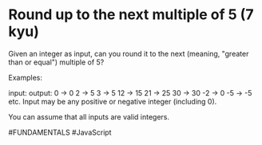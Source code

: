 # Round up to the next multiple of 5 (7 kyu)

Given an integer as input, can you round it to the next (meaning, "greater than or equal") multiple of 5?

Examples:

  input:    output:
  0    ->   0
  2    ->   5
  3    ->   5
  12   ->   15
  21   ->   25
  30   ->   30
  -2   ->   0
  -5   ->   -5
  etc.
Input may be any positive or negative integer (including 0).

You can assume that all inputs are valid integers.

#FUNDAMENTALS #JavaScript